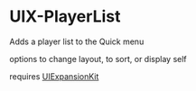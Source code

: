 # UIX-PlayerList

Adds a player list to the Quick menu

options to change layout, to sort, or display self


requires [UIExpansionKit](https://github.com/knah/VRCMods/releases)
